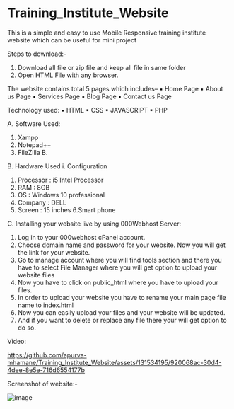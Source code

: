 # Training_Institute_Website
This is a simple and easy to use Mobile Responsive training institute website which can be useful for mini project

Steps to download:-
1. Download all file or zip file and keep all file in same folder
2. Open HTML File with any browser.

The website contains total 5 pages which includes–
▪ Home Page
▪ About us Page
▪ Services Page
▪ Blog Page
▪ Contact us Page

Technology used:
▪ HTML
▪ CSS
▪ JAVASCRIPT
▪ PHP

A. Software Used: 
1. Xampp 
2. Notepad++
3. FileZilla B. 

B. Hardware Used 
i. Configuration 
1. Processor : i5 Intel Processor 
2. RAM : 8GB 
3. OS : Windows 10 professional 
4. Company : DELL 
5. Screen : 15 inches 
6.Smart phone 

C. Installing your website live by using 000Webhost Server: 
1. Log in to your 000webhost cPanel account. 
2. Choose domain name and password for your website. Now you will get the link for your 
website. 
3. Go to manage account where you will find tools section and there you have to select File 
Manager where you will get option to upload your website files 
4. Now you have to click on public_html where you have to upload your files. 
5. In order to upload your website you have to rename your main page file name to 
index.html 
6. Now you can easily upload your files and your website will be updated. 
7. And if you want to delete or replace any file there your will get option to do so.

Video:


https://github.com/apurva-mhamane/Training_Institute_Website/assets/131534195/920068ac-30d4-4dee-8e5e-716d6554177b



Screenshot of website:-

![image](https://user-images.githubusercontent.com/131534195/233790510-d7caaad5-3e48-428d-b8e4-d302a4f35129.png)


